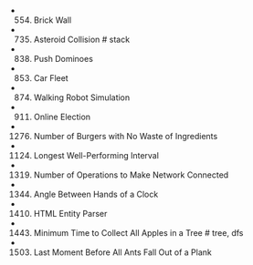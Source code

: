 

- 554. Brick Wall
- 735. Asteroid Collision             # stack
- 838. Push Dominoes
- 853. Car Fleet
- 874. Walking Robot Simulation
- 911. Online Election
- 1276. Number of Burgers with No Waste of Ingredients
- 1124. Longest Well-Performing Interval
- 1319. Number of Operations to Make Network Connected
- 1344. Angle Between Hands of a Clock
- 1410. HTML Entity Parser
- 1443. Minimum Time to Collect All Apples in a Tree            # tree, dfs
- 1503. Last Moment Before All Ants Fall Out of a Plank
